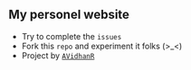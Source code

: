 ## My personel website
- Try to complete the `issues`
- Fork this `repo` and experiment it folks (>_<)
- Project by [`AVidhanR`](https://linktr.ee/itsvidhanreddy)
